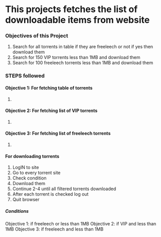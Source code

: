 # This projects fetches the list of downloadable items from website

### Objectives of this Project
1. Search for all torrents in table if they are freeleech or not if yes then download them
2. Search for 150 VIP torrents less than 1MB and download them
3. Search for 100 freeleech torrents less than 1MB and download them

### STEPS followed
#### Objective 1: For fetching table of torrents
1. 

#### Objective 2: For fetching list of VIP torrents
1. 

#### Objective 3: For fetching list of freeleech torrents
1. 

#### For downloading torrents
1. LogIN to site
2. Go to every torrent site
3. Check condition
4. Download them
5. Continue 2-4 until all filtered torrents downloaded
6. After each torrent is checked log out
7. Quit browser

##### Conditions
Objective 1: if freeleech or less than 1MB
Objective 2: if VIP and less than 1MB
Objective 3: if freeleech and less than 1MB